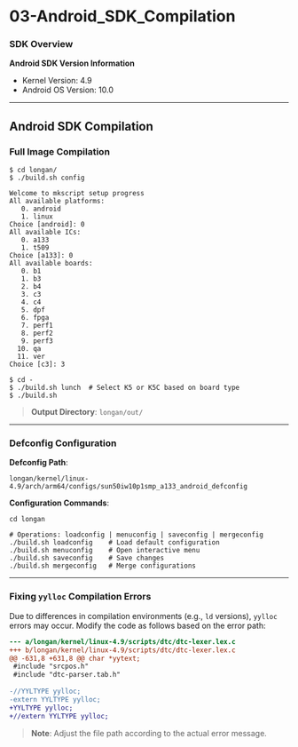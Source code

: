 # 03-Android_SDK_Compilation

### SDK Overview

**Android SDK Version Information**  
- Kernel Version: 4.9  
- Android OS Version: 10.0  

---

## Android SDK Compilation

### Full Image Compilation

```shell
$ cd longan/
$ ./build.sh config

Welcome to mkscript setup progress
All available platforms:
   0. android
   1. linux
Choice [android]: 0
All available ICs:
   0. a133
   1. t509
Choice [a133]: 0
All available boards:
   0. b1
   1. b3
   2. b4
   3. c3
   4. c4
   5. dpf
   6. fpga
   7. perf1
   8. perf2
   9. perf3
  10. qa
  11. ver
Choice [c3]: 3
```

```shell
$ cd -
$ ./build.sh lunch  # Select K5 or K5C based on board type
$ ./build.sh
```

> **Output Directory**: `longan/out/`

---

### Defconfig Configuration

**Defconfig Path**:  
```
longan/kernel/linux-4.9/arch/arm64/configs/sun50iw10p1smp_a133_android_defconfig
```

**Configuration Commands**:  
```shell
cd longan

# Operations: loadconfig | menuconfig | saveconfig | mergeconfig
./build.sh loadconfig    # Load default configuration
./build.sh menuconfig    # Open interactive menu
./build.sh saveconfig    # Save changes
./build.sh mergeconfig   # Merge configurations
```

---

### Fixing `yylloc` Compilation Errors

Due to differences in compilation environments (e.g., `ld` versions), `yylloc` errors may occur. Modify the code as follows based on the error path:

```diff
--- a/longan/kernel/linux-4.9/scripts/dtc/dtc-lexer.lex.c
+++ b/longan/kernel/linux-4.9/scripts/dtc/dtc-lexer.lex.c
@@ -631,8 +631,8 @@ char *yytext;
 #include "srcpos.h"
 #include "dtc-parser.tab.h"
 
-//YYLTYPE yylloc;
-extern YYLTYPE yylloc;
+YYLTYPE yylloc;
+//extern YYLTYPE yylloc;
```

> **Note**: Adjust the file path according to the actual error message.  

```